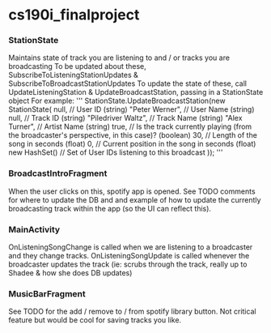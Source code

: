 # cs190i_finalproject

### StationState
Maintains state of track you are listening to and / or tracks you are broadcasting
To be updated about these, SubscribeToListeningStationUpdates & SubscribeToBroadcastStationUpdates
To update the state of these, call UpdateListeningStation & UpdateBroadcastStation, passing in a StationState object
For example:
'''
StationState.UpdateBroadcastStation(new StationState(
        null,                 // User ID (string)
        "Peter Werner",       // User Name (string)
        null,                 // Track ID (string)
        "Piledriver Waltz",   // Track Name (string)
        "Alex Turner",        // Artist Name (string)
        true,                 // Is the track currently playing (from the broadcaster's perspective, in this case)? (boolean)
        30,                   // Length of the song in seconds (float)
        0,                    // Current position in the song in seconds (float)
        new HashSet<String>() // Set of User IDs listening to this broadcast
));
'''

### BroadcastIntroFragment
When the user clicks on this, spotify app is opened. See TODO comments for where to update the DB and and example of how to update the currently broadcasting track within the app (so the UI can reflect this).

### MainActivity
OnListeningSongChange is called when we are listening to a broadcaster and they change tracks.
OnListeningSongUpdate is called whenever the broadcaster updates the track (ie: scrubs through the track, really up to Shadee & how she does DB updates)

### MusicBarFragment
See TODO for the add / remove to / from spotify library button. Not critical feature but would be cool for saving tracks you like.

